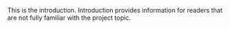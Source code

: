 This is the introduction.
Introduction provides information for readers that are not fully familiar with the project topic.
